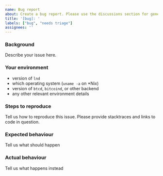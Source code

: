```yaml
---
name: Bug report
about: Create a bug report. Please use the discussions section for general or troubleshooting questions.
title: '[bug]: '
labels: ["bug", "needs triage"]
assignees: ''
---
```


### Background

Describe your issue here.

### Your environment

* version of `lnd`
* which operating system (`uname -a` on *Nix)
* version of `btcd`, `bitcoind`, or other backend
* any other relevant environment details

### Steps to reproduce

Tell us how to reproduce this issue. Please provide stacktraces and links to code in question.

### Expected behaviour

Tell us what should happen

### Actual behaviour

Tell us what happens instead
